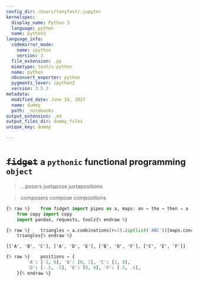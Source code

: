 ```yaml
---
config_dir: /Users/tonyfast/.jupyter
kernelspec:
  display_name: Python 3
  language: python
  name: python3
language_info:
  codemirror_mode:
    name: ipython
    version: 3
  file_extension: .py
  mimetype: text/x-python
  name: python
  nbconvert_exporter: python
  pygments_lexer: ipython3
  version: 3.5.3
metadata:
  modified_date: June 24, 2017
  name: dummy
  path: _notebooks
output_extension: .md
output_files_dir: dummy_files
unique_key: dummy

---
```


# <del>`fidget`</del> <small>a `pythonic` functional programming `object`</small>

> ...posers juxtapose juxtapositions

> composers compose compositions


```python
{% raw %}    from fidget import pipes as a, maps; an = the = then = a
    from copy import copy
    import pandas, requests, toolz{% endraw %}
```


```python
{% raw %}    triangles = a.combinations(r=2).zip(list('ABC'))[maps.concat().list()].concatv([list('ABC')]).list()('DEF')
    triangles{% endraw %}
```




    [['A', 'B', 'C'], ['A', 'D', 'E'], ['B', 'D', 'F'], ['C', 'E', 'F']]




```python
{% raw %}    positions = {
        'A': [-1, 0], 'B': [0, 1], 'C': [1, 0],
        'D': [-.5, .5], 'E': [0, 0], 'F': [.5, .5],
    }{% endraw %}
```
